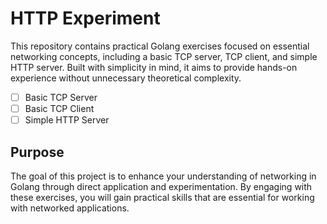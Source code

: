 # HTTP Experiment

This repository contains practical Golang exercises focused on essential networking concepts, including a basic TCP server, TCP client, and simple HTTP server. Built with simplicity in mind, it aims to provide hands-on experience without unnecessary theoretical complexity.

- [ ] Basic TCP Server
- [ ] Basic TCP Client
- [ ] Simple HTTP Server

## Purpose

The goal of this project is to enhance your understanding of networking in Golang through direct application and experimentation. By engaging with these exercises, you will gain practical skills that are essential for working with networked applications.
